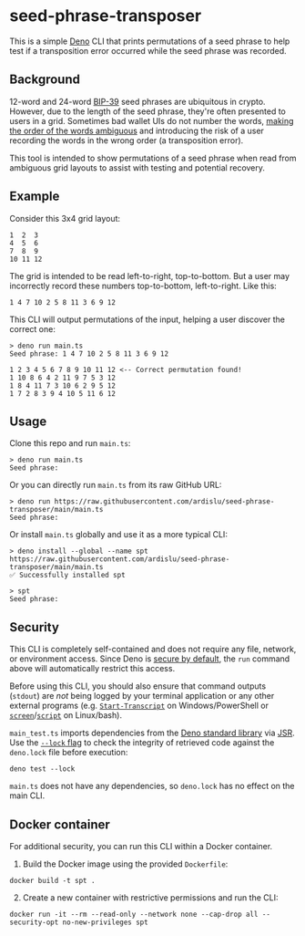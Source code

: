 # seed-phrase-transposer

This is a simple [Deno](https://deno.land/) CLI that prints permutations of a
seed phrase to help test if a transposition error occurred while the seed phrase
was recorded.

## Background

12-word and 24-word
[BIP-39](https://github.com/bitcoin/bips/blob/master/bip-0039.mediawiki) seed
phrases are ubiquitous in crypto. However, due to the length of the seed phrase,
they're often presented to users in a grid. Sometimes bad wallet UIs do not
number the words,
[making the order of the words ambiguous](https://knowyourmeme.com/memes/dont-dead-open-inside)
and introducing the risk of a user recording the words in the wrong order (a
transposition error).

This tool is intended to show permutations of a seed phrase when read from
ambiguous grid layouts to assist with testing and potential recovery.

## Example

Consider this 3x4 grid layout:

```
1  2  3
4  5  6
7  8  9
10 11 12
```

The grid is intended to be read left-to-right, top-to-bottom. But a user may
incorrectly record these numbers top-to-bottom, left-to-right. Like this:

```
1 4 7 10 2 5 8 11 3 6 9 12
```

This CLI will output permutations of the input, helping a user discover the
correct one:

```
> deno run main.ts
Seed phrase: 1 4 7 10 2 5 8 11 3 6 9 12

1 2 3 4 5 6 7 8 9 10 11 12 <-- Correct permutation found!
1 10 8 6 4 2 11 9 7 5 3 12
1 8 4 11 7 3 10 6 2 9 5 12
1 7 2 8 3 9 4 10 5 11 6 12
```

## Usage

Clone this repo and run `main.ts`:

```
> deno run main.ts
Seed phrase:
```

Or you can directly run `main.ts` from its raw GitHub URL:

```
> deno run https://raw.githubusercontent.com/ardislu/seed-phrase-transposer/main/main.ts
Seed phrase:
```

Or install `main.ts` globally and use it as a more typical CLI:

```
> deno install --global --name spt https://raw.githubusercontent.com/ardislu/seed-phrase-transposer/main/main.ts
✅ Successfully installed spt

> spt
Seed phrase:
```

## Security

This CLI is completely self-contained and does not require any file, network, or
environment access. Since Deno is
[secure by default](https://docs.deno.com/runtime/manual/basics/permissions),
the `run` command above will automatically restrict this access.

Before using this CLI, you should also ensure that command outputs (`stdout`)
are _not_ being logged by your terminal application or any other external
programs (e.g.
[`Start-Transcript`](https://learn.microsoft.com/en-us/powershell/module/microsoft.powershell.host/start-transcript)
on Windows/PowerShell or
[`screen`](https://manpages.ubuntu.com/manpages/trusty/en/man1/screen.1.html)/[`script`](https://manpages.ubuntu.com/manpages/trusty/en/man1/script.1.html)
on Linux/bash).

`main_test.ts` imports dependencies from the
[Deno standard library](https://docs.deno.com/runtime/manual/basics/standard_library)
via [JSR](https://jsr.io/@std). Use the
[`--lock` flag](https://docs.deno.com/runtime/manual/basics/modules/integrity_checking)
to check the integrity of retrieved code against the `deno.lock` file before
execution:

```
deno test --lock
```

`main.ts` does not have any dependencies, so `deno.lock` has no effect on the
main CLI.

## Docker container

For additional security, you can run this CLI within a Docker container.

1. Build the Docker image using the provided `Dockerfile`:

```
docker build -t spt .
```

2. Create a new container with restrictive permissions and run the CLI:

```
docker run -it --rm --read-only --network none --cap-drop all --security-opt no-new-privileges spt
```
